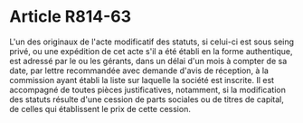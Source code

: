 # Article R814-63

L'un des originaux de l'acte modificatif des statuts, si celui-ci est sous seing privé, ou une expédition de cet acte s'il a été établi en la forme authentique, est adressé par le ou les gérants, dans un délai d'un mois à compter de sa date, par lettre recommandée avec demande d'avis de réception, à la commission ayant établi la liste sur laquelle la société est inscrite. Il est accompagné de toutes pièces justificatives, notamment, si la modification des statuts résulte d'une cession de parts sociales ou de titres de capital, de celles qui établissent le prix de cette cession.